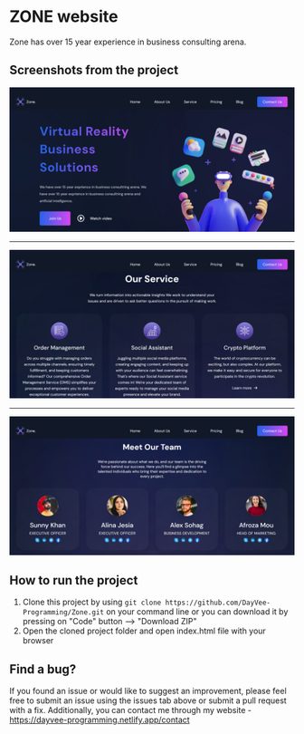 # ZONE website

Zone has over 15 year experience in business consulting arena.

## Screenshots from the project

<img src="/img/screenshot1.jpg" />
<hr>
<img src="/img/screenshot2.jpg" />
<hr>
<img src="/img/screenshot3.jpg" />

## How to run the project 

1. Clone this project by using ```git clone https://github.com/DayVee-Programming/Zone.git``` on your command line or you can download it by pressing on "Code" button --> "Download ZIP"  
2. Open the cloned project folder and open index.html file with your browser 

## Find a bug?

If you found an issue or would like to suggest an improvement, please feel free to submit an issue using the issues tab above or submit a pull request with a fix. Additionally, you can contact me through my website - https://dayvee-programming.netlify.app/contact  
